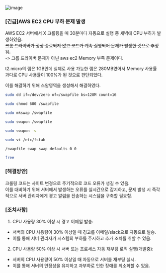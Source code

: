 ![image](https://github.com/indextrown/senior-project/assets/69367698/02a52316-37f7-40b6-be0b-fc439b421f0a)
### [긴급]AWS EC2 CPU 부하 문제 발생
AWS EC2 서버에서 X 크롤링을 매 30분마다 자동으로 실행 중 새벽에 CPU 부하가 발생하였음.  
~~크롬 드라이버가 정상 종료되지 않고 코드가 계속 실행되어 문제가 발생한 것으로 추정됨.~~  
-> 크롬 드라이버 문제가 아닌 aws ec2 Memory 부족 문제이다.  
  

t2.micro의 램은 1GB인데 실제로 사용 가능한 램은 280MB였어서 Memory 사용률 과다로 CPU 사용률이 100%가 된 것으로 판단되었다.   
  
이를 해결하기 위해 스왑영역을 생성해서 해결하였다.  

```bash
sudo dd if=/dev/zero of=/swapfile bs=128M count=16
```    

```bash
sudo chmod 600 /swapfile
```  
  
```bash
sudo mkswap /swapfile
```  

```bash
sudo swapon /swapfile
```

```bash
sudo swapon -s  
```    

```bash
sudo vi /etc/fstab
```   

```bash
/swapfile swap swap defaults 0 0
```   
  
```bash
free
```  


### [해결방안]  
크롤링 코드는 사이트 변경으로 주기적으로 코드 오류가 생길 수 있음.   
이를 대비하기 위해 서버에서 발생하는 오류를 실시간으로 감지하고, 문제 발생 시 즉각적으로 서버 관리자에게 경고 알림을 전송하는 시스템을 구축할 필요함.   


### [조치사항] 
1. CPU 사용량 30% 이상 시 경고 이메일 발송:  
  
- 서버의 CPU 사용량이 30% 이상일 때 경고를 이메일/slack으로 자동으로 발송.    
- 이를 통해 서버 관리자가 시스템의 부하를 주시하고 추가 조치를 취할 수 있음.    
   

2. CPU 사용량 50% 이상 시 서버 또는 프로세스 자동 재부팅 로직 실행(개발중):    

- 서버의 CPU 사용량이 50% 이상일 때 자동으로 서버를 재부팅 실시.    
- 이를 통해 서버의 안정성을 유지하고 과부하로 인한 장애를 최소화할 수 있음.    
